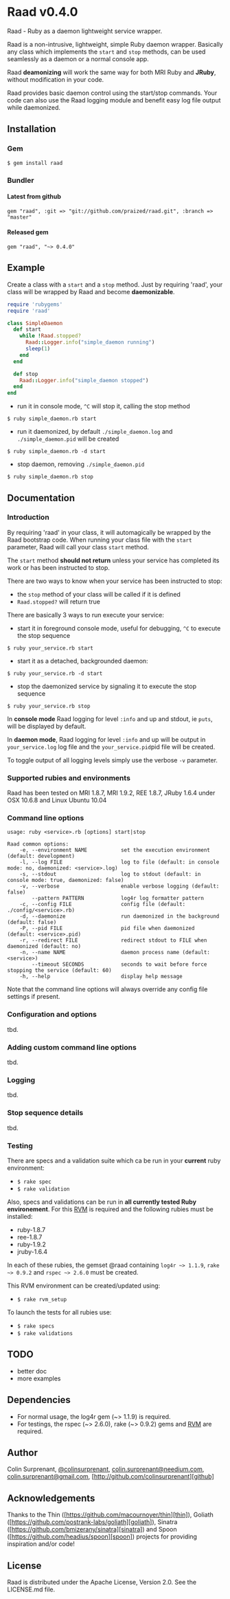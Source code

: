 # Raad v0.4.0

Raad - Ruby as a daemon lightweight service wrapper.

Raad is a non-intrusive, lightweight, simple Ruby daemon wrapper. Basically any class which implements
the `start` and `stop` methods, can be used seamlessly as a daemon or a normal console app.

Raad **deamonizing** will work the same way for both MRI Ruby and **JRuby**, without
modification in your code.

Raad provides basic daemon control using the start/stop commands. Your code can also use the Raad
logging module and benefit easy log file output while daemonized.

## Installation

### Gem

`$ gem install raad`

### Bundler
#### Latest from github

    gem "raad", :git => "git://github.com/praized/raad.git", :branch => "master"

#### Released gem

    gem "raad", "~> 0.4.0"

## Example
Create a class with a `start` and a `stop` method. Just by requiring 'raad', your class will be 
wrapped by Raad and become **daemonizable**.

```ruby
require 'rubygems'
require 'raad'

class SimpleDaemon
  def start
    while !Raad.stopped?
      Raad::Logger.info("simple_daemon running")
      sleep(1)
    end
  end

  def stop
    Raad::Logger.info("simple_daemon stopped")
  end
end
```
 - run it in console mode, `^C` will stop it, calling the stop method

`$ ruby simple_daemon.rb start`

 - run it daemonized, by default `./simple_daemon.log` and `./simple_daemon.pid` will be created

`$ ruby simple_daemon.rb -d start`

 - stop daemon, removing `./simple_daemon.pid`

`$ ruby simple_daemon.rb stop`


## Documentation

### Introduction

By requiring 'raad' in your class, it will automagically be wrapped by the Raad bootstrap code.
When running your class file with the `start` parameter, Raad will call your class `start` method.

The `start` method **should not return** unless your service has completed its work or has been
instructed to stop.

There are two ways to know when your service has been instructed to stop:

 * the `stop` method of your class will be called if it is defined
 * `Raad.stopped?` will return true

There are basically 3 ways to run execute your service:

 * start it in foreground console mode, useful for debugging, `^C` to execute the stop sequence

`$ ruby your_service.rb start`

 * start it as a detached, backgrounded daemon:
 
`$ ruby your_service.rb -d start`

 * stop the daemonized service by signaling it to execute the stop sequence

`$ ruby your_service.rb stop`
 
In **console mode** Raad logging for level `:info` and up and stdout, ie `puts`, will be displayed by default.

In **daemon mode**, Raad logging for level `:info` and up will be output in `your_service.log` log file and the
`your_service.pid`pid file will be created.

To toggle output of all logging levels simply use the verbose `-v` parameter.

### Supported rubies and environments
Raad has been tested on MRI 1.8.7, MRI 1.9.2, REE 1.8.7, JRuby 1.6.4 under OSX 10.6.8 and Linux Ubuntu 10.04


### Command line options
    usage: ruby <service>.rb [options] start|stop

    Raad common options:
        -e, --environment NAME           set the execution environment (default: development)
        -l, --log FILE                   log to file (default: in console mode: no, daemonized: <service>.log)
        -s, --stdout                     log to stdout (default: in console mode: true, daemonized: false)
        -v, --verbose                    enable verbose logging (default: false)
            --pattern PATTERN            log4r log formatter pattern
        -c, --config FILE                config file (default: ./config/<service>.rb)
        -d, --daemonize                  run daemonized in the background (default: false)
        -P, --pid FILE                   pid file when daemonized (default: <service>.pid)
        -r, --redirect FILE              redirect stdout to FILE when daemonized (default: no)
        -n, --name NAME                  daemon process name (default: <service>)
            --timeout SECONDS            seconds to wait before force stopping the service (default: 60)
        -h, --help                       display help message

Note that the command line options will always override any config file settings if present.
### Configuration and options
tbd.

### Adding custom command line options
tbd.

### Logging
tbd.

### Stop sequence details
tbd.

### Testing
There are specs and a validation suite which ca be run in your **current** ruby environment:

 - `$ rake spec`
 - `$ rake validation`

Also, specs and validations can be run in **all currently tested Ruby environement**. For this [RVM][rvm] is required and the following rubies must be installed: 

- ruby-1.8.7
- ree-1.8.7
- ruby-1.9.2
- jruby-1.6.4

In each of these rubies, the gemset @raad containing `log4r ~> 1.1.9`, `rake ~> 0.9.2` and `rspec ~> 2.6.0` must be created.

This RVM environment can be created/updated using:

- `$ rake rvm_setup`

To launch the tests for all rubies use:

 - `$ rake specs`
 - `$ rake validations`

## TODO
- better doc
- more examples

## Dependencies
- For normal usage, the log4r gem (~> 1.1.9) is required.
- For testings, the rspec (~> 2.6.0), rake (~> 0.9.2) gems and [RVM][rvm] are required.

## Author
Colin Surprenant, [@colinsurprenant][twitter], [colin.surprenant@needium.com][needium], [colin.surprenant@gmail.com][gmail], [http://github.com/colinsurprenant][github]

## Acknowledgements
Thanks to the Thin ([https://github.com/macournoyer/thin][thin]), Goliath ([https://github.com/postrank-labs/goliath][goliath]), Sinatra ([https://github.com/bmizerany/sinatra][sinatra]) and Spoon ([https://github.com/headius/spoon][spoon]) projects for providing inspiration and/or code!

## License
Raad is distributed under the Apache License, Version 2.0. See the LICENSE.md file.

[needium]: colin.surprenant@needium.com
[gmail]: colin.surprenant@gmail.com
[twitter]: http://twitter.com/colinsurprenant
[github]: http://github.com/colinsurprenant
[thin]: https://github.com/macournoyer/thin
[goliath]: https://github.com/postrank-labs/goliath
[sinatra]: https://github.com/bmizerany/sinatra
[spoon]: https://github.com/headius/spoon
[rvm]: http://beginrescueend.com/

